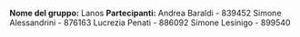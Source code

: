 **Nome del gruppo:** Lanos
**Partecipanti:**
Andrea Baraldi - 839452
Simone Alessandrini - 876163
Lucrezia Penati - 886092
Simone Lesinigo - 899540
